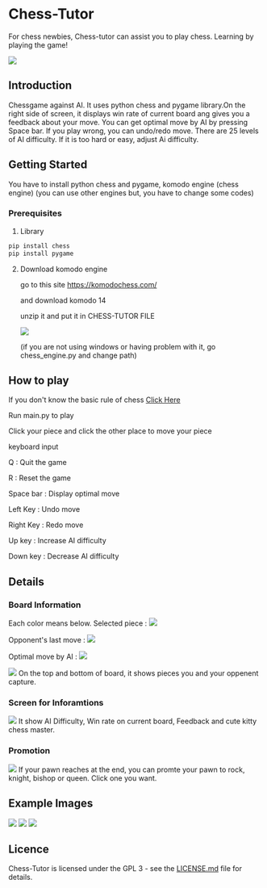 # Chess-Tutor

For chess newbies, Chess-tutor can assist you to play chess. Learning by playing the game!

<img src="assets\images_for_readme\screen.png">

## Introduction

Chessgame against AI. It uses python chess and pygame library.On the right side of screen, it displays win rate of current board ang gives you a feedback about your move. You can get optimal move by AI by pressing Space bar. If you play wrong, you can undo/redo move. There are 25 levels of AI difficulty. If it is too hard or easy, adjust Ai difficulty.


## Getting Started

You have to install python chess and pygame, komodo engine (chess engine)
(you can use other engines but, you have to change some codes)

### Prerequisites

1. Library
```sh
pip install chess
pip install pygame
```

2. Download komodo engine
   
    go to this site https://komodochess.com/

    and download komodo 14

    unzip it and put it in CHESS-TUTOR FILE

    <img src="assets\images_for_readme\komodo_location.png">

    (if you are not using windows or having problem with it, go chess_engine.py and change path)
## How to play 

If you don't know the basic rule of chess [Click Here](https://en.wikipedia.org/wiki/Rules_of_chess)

Run main.py to play

Click your piece and click the other place to move your piece

keyboard input

Q : Quit the game

R : Reset the game

Space bar : Display optimal move

Left Key : Undo move

Right Key : Redo move

Up key : Increase AI difficulty

Down key : Decrease AI difficulty

## Details

### Board Information 

Each color means below.
Selected piece : <img src="assets\images_for_readme\selected.png">

Opponent's last move : <img src="assets\images_for_readme\last_move.png">

Optimal move by AI : <img src="assets\images_for_readme\spacebar.png">

<img src="assets\images_for_readme\captured_piece.png">
On the top and bottom of board, it shows pieces you and your oppenent capture.

### Screen for Inforamtions

<img src="assets\images_for_readme\informations.png">
It show AI Difficulty, Win rate on current board, Feedback and cute kitty chess master.

### Promotion

<img src="assets\images_for_readme\promotion_screen.png">
If your pawn reaches at the end, you can promte your pawn to rock, knight, bishop or queen.
Click one you want.

## Example Images

<img src="assets\images_for_readme\Running_example.png">
<img src="assets\images_for_readme\promotion.png">
<img src="assets\images_for_readme\checkmate.png">

## Licence
Chess-Tutor is licensed under the GPL 3 - see the [LICENSE.md](LICENSE.md) file for details.